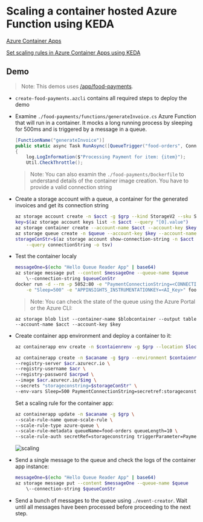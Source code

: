 # Scaling a container hosted Azure Function using KEDA

[Azure Container Apps](https://learn.microsoft.com/en-us/azure/container-apps/overview)

[Set scaling rules in Azure Container Apps using KEDA](https://learn.microsoft.com/en-us/azure/container-apps/scale-app#event-driven)

## Demo

>Note: This demos uses [/app/food-payments](/app/food-payments/).

- `create-food-payments.azcli` contains all required steps to deploy the demo

- Examine `./food-payments/functions/generateInvoice.cs` Azure Function that will run in a container. It mocks a long running process by sleeping for 500ms and is triggered by a message in a queue.

    ```c#
    [FunctionName("generateInvoice")]
    public static async Task RunAsync([QueueTrigger("food-orders", Connection = "PaymentConnectionString")] string item, Binder binder, ILogger log)
    {
        log.LogInformation($"Processing Payment for item: {item}");            
        Util.CheckThrottle();
    ```
    >Note: You can also examin the `./food-payments/Dockerfile` to understand details of the container image creation. You have to provide a valid connection string

- Create a storage account with a queue, a container for the generated invoices and get its connection string

    ```bash
    az storage account create -n $acct -g $grp --kind StorageV2 --sku Standard_LRS
    key=$(az storage account keys list -n $acct --query "[0].value")
    az storage container create --account-name $acct --account-key $key --name $blobcontainer
    az storage queue create -n $queue --account-key $key --account-name $acct
    storageConStr=$(az storage account show-connection-string -n $acct -g $grp \
        --query connectionString -o tsv)
    ```

- Test the container localy    

    ```bash
    messageOne=$(echo "Hello Queue Reader App" | base64)
    az storage message put --content $messageOne --queue-name $queue 
        \--connection-string $queueConStr
    docker run -d --rm -p 5052:80 -e "PaymentConnectionString=<CONNECTION_STRING>" \
        -e "Sleep=500" -e "APPINSIGHTS_INSTRUMENTATIONKEY=<AI_Key>" food-payments
    ```

    >Note: You can check the state of the queue using the Azure Portal or the Azure CLI:

    ```
    az storage blob list --container-name $blobcontainer --output table --account-name $acct --account-key $key
    ```

- Create container app environment and deploy a container to it:

    ```bash
    az containerapp env create -n $contaienrenv -g $grp --location $loc

    az containerapp create -n $acaname -g $grp --environment $contaienrenv \
    --registry-server $acr.azurecr.io \
    --registry-username $acr \
    --registry-password $acrpwd \
    --image $acr.azurecr.io/$img \
    --secrets "storageconstring=$storageConStr" \
    --env-vars Sleep=500 PaymentConnectionString=secretref:storageconstring
    ```

    Set a scaling rule for the container app:

    ```bash
    az containerapp update -n $acaname -g $grp \
    --scale-rule-name queue-scale-rule \
    --scale-rule-type azure-queue \
    --scale-rule-metadata queueName=food-orders queueLength=10 \
    --scale-rule-auth secretRef=storageconstring triggerParameter=PaymentConnectionString
    ```

    ![scaling](_images/scaling.png)

- Send a single message to the queue and check the logs of the container app instance:

    ```bash
    messageOne=$(echo "Hello Queue Reader App" | base64)
    az storage message put --content $messageOne --queue-name $queue 
        \--connection-string $queueConStr
    ```

- Send a bunch of messages to the queue using `./event-creator`. Wait until all messages have been processed before proceeding to the next step.